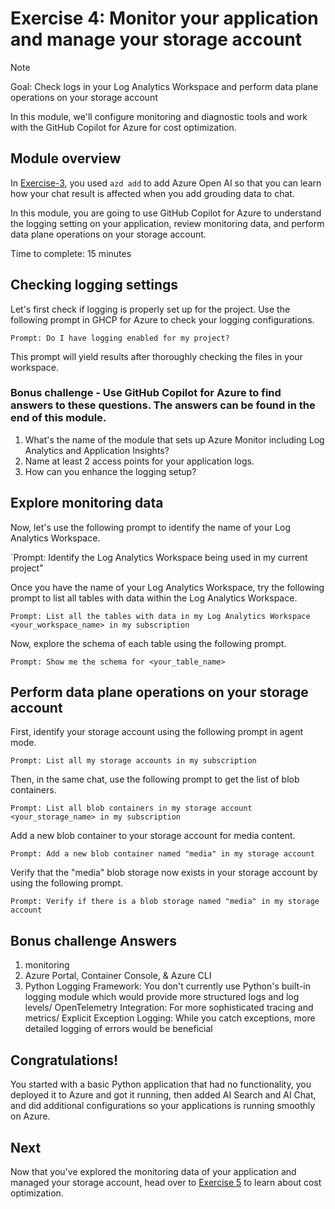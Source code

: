 # Exercise 4: Monitor your application and manage your storage account

> [!Note]
> Goal: Check logs in your Log Analytics Workspace and perform data plane operations on your storage account

In this module, we'll configure monitoring and diagnostic tools and work with the GitHub Copilot for Azure for cost optimization.

## Module overview

In [Exercise-3](/Lab-Instructions/Exercise-3.md), you used `azd add` to add Azure Open AI so that you can learn how your chat result is affected when you add grouding data to chat.

In this module, you are going to use GitHub Copilot for Azure to understand the logging setting on your application, review monitoring data, and perform data plane operations on your storage account. 

Time to complete: 15 minutes

## Checking logging settings 

Let's first check if logging is properly set up for the project. Use the following prompt in GHCP for Azure to check your logging configurations. 

`Prompt: Do I have logging enabled for my project?`

This prompt will yield results after thoroughly checking the files in your workspace. 

### Bonus challenge - Use GitHub Copilot for Azure to find answers to these questions. The answers can be found in the end of this module. 
1. What's the name of the module that sets up Azure Monitor including Log Analytics and Application Insights?
2. Name at least 2 access points for your application logs.
3. How can you enhance the logging setup? 

## Explore monitoring data
Now, let's use the following prompt to identify the name of your Log Analytics Workspace.

`Prompt: Identify the Log Analytics Workspace being used in my current project" 

Once you have the name of your Log Analytics Workspace, try the following prompt to list all tables with data within the Log Analytics Workspace. 

`Prompt: List all the tables with data in my Log Analytics Workspace <your_workspace_name> in my subscription`

Now, explore the schema of each table using the following prompt. 

`Prompt: Show me the schema for <your_table_name>`

## Perform data plane operations on your storage account 

First, identify your storage account using the following prompt in agent mode. 

`Prompt: List all my storage accounts in my subscription`

Then, in the same chat, use the following prompt to get the list of blob containers. 

`Prompt: List all blob containers in my storage account <your_storage_name> in my subscription` 

Add a new blob container to your storage account for media content. 

`Prompt: Add a new blob container named "media" in my storage account`

Verify that the "media" blob storage now exists in your storage account by using the following prompt. 

`Prompt: Verify if there is a blob storage named "media" in my storage account`

## Bonus challenge Answers
1. monitoring
2. Azure Portal, Container Console, & Azure CLI
3. Python Logging Framework: You don't currently use Python's built-in logging module which would provide more structured logs and log levels/ OpenTelemetry Integration: For more sophisticated tracing and metrics/ Explicit Exception Logging: While you catch exceptions, more detailed logging of errors would be beneficial

## Congratulations!
You started with a basic Python application that had no functionality, you deployed it to Azure and got it running, then added AI Search and AI Chat, and did additional configurations so your applications is running smoothly on Azure.

## Next
Now that you've explored the monitoring data of your application and managed your storage account, head over to [Exercise 5](/Lab-Instructions/Exercise-5.md) to learn about cost optimization.
